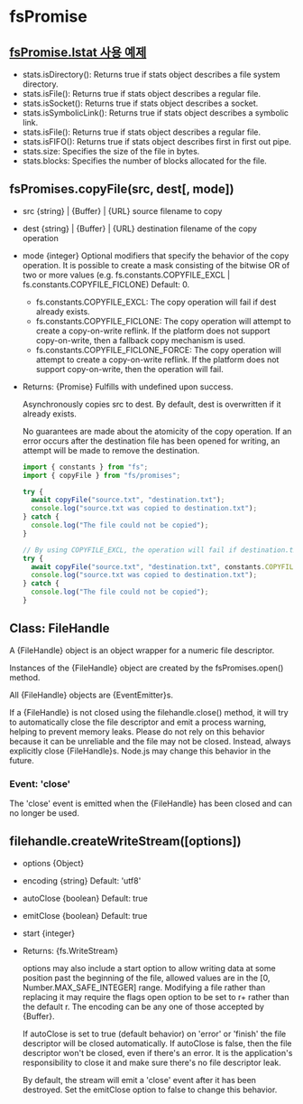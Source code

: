 # fsPromise

## [fsPromise.lstat 사용 예제](https://www.geeksforgeeks.org/node-js-fspromise-lstat-method/)

- stats.isDirectory(): Returns true if stats object describes a file system directory.
- stats.isFile(): Returns true if stats object describes a regular file.
- stats.isSocket(): Returns true if stats object describes a socket.
- stats.isSymbolicLink(): Returns true if stats object describes a symbolic link.
- stats.isFile(): Returns true if stats object describes a regular file.
- stats.isFIFO(): Returns true if stats object describes first in first out pipe.
- stats.size: Specifies the size of the file in bytes.
- stats.blocks: Specifies the number of blocks allocated for the file.

## fsPromises.copyFile(src, dest[, mode])

- src {string} | {Buffer} | {URL} source filename to copy
- dest {string} | {Buffer} | {URL} destination filename of the copy operation
- mode {integer} Optional modifiers that specify the behavior of the copy operation. It is possible to create a mask consisting of the bitwise OR of two or more values (e.g. fs.constants.COPYFILE_EXCL | fs.constants.COPYFILE_FICLONE) Default: 0.
  - fs.constants.COPYFILE_EXCL: The copy operation will fail if dest already exists.
  - fs.constants.COPYFILE_FICLONE: The copy operation will attempt to create a copy-on-write reflink. If the platform does not support copy-on-write, then a fallback copy mechanism is used.
  - fs.constants.COPYFILE_FICLONE_FORCE: The copy operation will attempt to create a copy-on-write reflink. If the platform does not support copy-on-write, then the operation will fail.
- Returns: {Promise} Fulfills with undefined upon success.

  Asynchronously copies src to dest. By default, dest is overwritten if it already exists.

  No guarantees are made about the atomicity of the copy operation. If an error occurs after the destination file has been opened for writing, an attempt will be made to remove the destination.

  ```js
  import { constants } from "fs";
  import { copyFile } from "fs/promises";

  try {
    await copyFile("source.txt", "destination.txt");
    console.log("source.txt was copied to destination.txt");
  } catch {
    console.log("The file could not be copied");
  }

  // By using COPYFILE_EXCL, the operation will fail if destination.txt exists.
  try {
    await copyFile("source.txt", "destination.txt", constants.COPYFILE_EXCL);
    console.log("source.txt was copied to destination.txt");
  } catch {
    console.log("The file could not be copied");
  }
  ```

## Class: FileHandle

A {FileHandle} object is an object wrapper for a numeric file descriptor.

Instances of the {FileHandle} object are created by the fsPromises.open() method.

All {FileHandle} objects are {EventEmitter}s.

If a {FileHandle} is not closed using the filehandle.close() method, it will try to automatically close the file descriptor and emit a process warning, helping to prevent memory leaks. Please do not rely on this behavior because it can be unreliable and the file may not be closed. Instead, always explicitly close {FileHandle}s. Node.js may change this behavior in the future.

### Event: 'close'

The 'close' event is emitted when the {FileHandle} has been closed and can no longer be used.

## filehandle.createWriteStream([options])

- options {Object}
- encoding {string} Default: 'utf8'
- autoClose {boolean} Default: true
- emitClose {boolean} Default: true
- start {integer}
- Returns: {fs.WriteStream}

  options may also include a start option to allow writing data at some position past the beginning of the file, allowed values are in the [0, Number.MAX_SAFE_INTEGER] range. Modifying a file rather than replacing it may require the flags open option to be set to r+ rather than the default r. The encoding can be any one of those accepted by {Buffer}.

  If autoClose is set to true (default behavior) on 'error' or 'finish' the file descriptor will be closed automatically. If autoClose is false, then the file descriptor won't be closed, even if there's an error. It is the application's responsibility to close it and make sure there's no file descriptor leak.

  By default, the stream will emit a 'close' event after it has been destroyed. Set the emitClose option to false to change this behavior.
